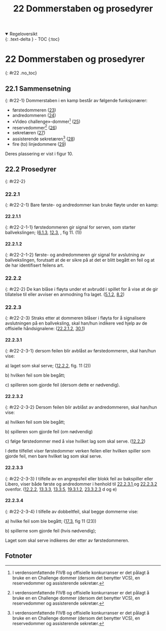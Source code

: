 ﻿---
title: 22 Dommerstaben og prosedyrer
parent: Kapittel 8
---
<details open markdown="block">
  <summary>
    Regeloversikt
  </summary>
  {: .text-delta }
- TOC
{:toc}
</details>

# 22 Dommerstaben og prosedyrer
{: #r22 .no_toc}

## 22.1 Sammensetning
{: #r22-1}
Dommerstaben i en kamp består av følgende funksjonærer:  

-  førstedommeren               ([23](../para23/#r23))
-  andredommeren                ([24](../para24/#r24))
-  «Video challenge»-dommer[^1] ([25](../para25/#r25))
-  reservedommer[^1]            ([26](../para26/#r26))
-  sekretæren                   ([27](../para27/#r27))
-  assisterende sekretæren[^1]  ([28](../para28/#r28))
-  fire (to) linjedommere       ([29](../para29/#r29))

Deres plassering er vist i figur 10.

## 22.2 Prosedyrer
{: #r22-2}

### 22.2.1 
{: #r22-2-1}
Bare første- og andredommer kan bruke fløyte under en kamp:

#### 22.2.1.1
{: #r22-2-1-1}
førstedommeren gir signal for serven, som starter ballvekslingen;
([6.1.3](../para6/#r6-1-3), [12.3](../para12/#r12-3), , fig 11. (1))

#### 22.2.1.2
{: #r22-2-1-2}
første- og andredommeren gir signal for avslutning av ballvekslingen, forutsatt at de er 
sikre på at det er blitt begått en feil og at de har identifisert feilens art.

### 22.2.2
{: #r22-2}
De kan blåse i fløyta under et avbrudd i spillet for å vise at de gir tillatelse til eller 
avviser en anmodning fra laget.
([5.1.2](../para5/#r5-1-2), [8.2](../para8/#r8-2))

### 22.2.3
{: #r22-2-3}
Straks etter at dommeren blåser i fløyta for å signalisere avslutningen på en 
ballveksling, skal han/hun indikere ved hjelp av de offisielle håndsignalene:
([22.2.1.2](../para22/#r22-2-1-2), [30.1](../para30/#r30-1))

#### 22.2.3.1
{: #r22-2-3-1}
dersom feilen blir avblåst av førstedommeren, skal han/hun vise:

a) laget som skal serve;
([12.2.2](../para12/#r12-2-2), fig. 11 (2))

b) hvilken feil som ble begått;

c) spilleren som gjorde feil (dersom dette er nødvendig).

#### 22.2.3.2
{: #r22-2-3-2}
Dersom feilen blir avblåst av andredommeren, skal han/hun vise:

a) hvilken feil som ble begått;

b) spilleren som gjorde feil (om nødvendig)

c) følge førstedommer med å vise hvilket lag som skal serve.
([12.2.2](../para12/#r12-2-2))
 
I dette tilfellet viser førstedommer verken feilen eller hvilken spiller som gjorde feil, men 
bare hvilket lag som skal serve.

#### 22.2.3.3
{: #r22-2-3-3}
I tilfelle av en angrepsfeil eller blokk feil av bakspiller eller Libero, viser både første og 
andredommer i henhold til [22.2.3.1 ](#r22-2-3-1 ) og [22.2.3.2](#r22-2-3-2) ovenfor.
([12.2.2](../para12/#r12-2-2), [13.3.3](../para13/#r13-3-3), [13.3.5](../para13/#r13-3-5),
 [19.3.1.2](../para19/#r19-3-1-2), [23.3.2.3](../para23/#r23-3-2-3) d og e)

#### 22.2.3.4
{: #r22-2-3-4}
I tilfelle av dobbeltfeil, skal begge dommerne vise:

a) hvilke feil som ble begått;
([17.3](../para17/#r17-3), fig 11 (23))

b) spillerne som gjorde feil (hvis nødvendig);

Laget som skal serve indikeres der etter av førstedommeren.

## Fotnoter

[^1]:
    I verdensomfattende FIVB og offisielle konkurranser er det pålagt
    å bruke en en Challenge dommer (dersom det benytter VCS), en reservedommer
    og assisterende sekretær.

